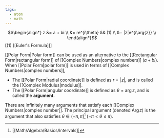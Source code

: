 ```yaml
---
tags:
  - atom
  - math
---
```

$$\begin{align*}
	z &= a + bi \\
	  &= re^{i\theta} && (1) \\
	  &= |z|e^{i\arg{z}} \\
\end{align*}$$
\[$(1)$ [[Euler's Formula]]\]

[[Polar Form|Polar form]] can be used as an alternative to the [[Rectangular Form|rectangular form]] of [[Complex Numbers|complex numbers]] ($a+bi$). When [[Polar Form|polar form]] is used in terms of [[Complex Numbers|complex numbers]],
- The [[Polar Form|radial coordinate]] is defined as $r = |z|$, and is called the [[Complex Modulus|modulus]].
- The [[Polar Form|angular coordinate]] is defined as $\theta = \arg z$, and is called the **argument**.

There are infinitely many arguments that satisfy each [[Complex Numbers|complex number]]. The principal argument (denoted $\text{Arg}\, z$) is the argument that also satisfies $\theta \in \left(-\pi,\pi\right]$[^1] ($-\pi < \theta \le \pi$). 

[^1]: [[Math/Algebra/Basics/Intervals]]